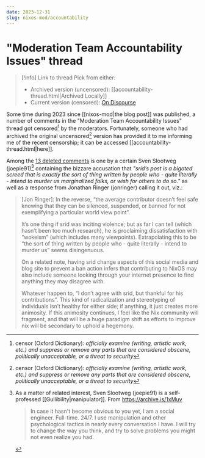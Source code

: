 ```yaml
---
date: 2023-12-31
slug: nixos-mod/accountability
---
```


# "Moderation Team Accountability Issues" thread

>[!info] Link to thread
> Pick from either:
> 
> - Archived version (uncensored): [[accountability-thread.html|Archived Locally]]
> - Current version (censored): [On Discourse](https://discourse.nixos.org/t/moderation-team-accountability-issues/35482)

Some time during 2023 since [[nixos-mod|the blog post]] was published, a number of comments in the "Moderation Team Accountability Issues" thread got censored[^censor] by the moderators. Fortunately, someone who had archived the original uncensored[^censor] version has provided it to me informing me of the recent censorship; it can be accessed [[accountability-thread.html|here]].

Among the [13 deleted comments](https://gist.github.com/srid/58e5bcbe66f16b099411683cce1060d4) is one by a certain Sven Slootweg (joepie91)[^joe] containing the bizzare accusation that *"srid’s post is a bigoted screed that is exactly the sort of thing written by people who - quite literally - intend to murder us marginalized folks, or wish for others to do so."* as well as a response from Jonathan Ringer (jonringer) calling it out, viz.:

> [Jon Ringer]: In the reverse, “the average contributor doesn’t feel safe knowing that they can be silenced, suspended, or banned for not exemplifying a particular world view point”.
> 
> It’s one thing if srid was inciting violence; but as far I can tell (which hasn’t been too much research), he is proclaiming dissatisfaction with “wokeism” (which includes many viewpoints). Extrapolating this to be “the sort of thing written by people who - quite literally - intend to murder us” seems disingenuous.
> 
> On a related note, having srid change aspects of this social media and blog site to prevent a ban action infers that contributing to NixOS may also include someone looking through your internet presence to find anything they may disagree with.
> 
> Whatever happen to, “I don’t agree with srid, but thankful for his contributions”. This kind of radicalization and stereotyping of individuals isn’t healthy for either side; if anything, it just creates more animosity. If this animosity continues, I feel like the Nix community will fragment, and that will be a huge paradigm shift as efforts to improve nix will be secondary to uphold a hegemony.

[^censor]: censor (Oxford Dictionary): *officially examine (writing, artistic work, etc.) and suppress or remove any parts that are considered obscene, politically unacceptable, or a threat to security*

[^joe]: As a matter of related interest, Sven Slootweg (joepie91) is a self-professed [[Gullibility|manipulator]]. From https://archive.is/1xMuv
    > In case it hasn't become obvious to you yet, I am a social engineer. Full-time. 24/7. I use manipulation and other psychological tactics in nearly every conversation I have. I will try to change the way you think, and try to solve problems you might not even realize you had. 
